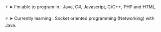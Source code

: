 
⚡ ➤ I'm able to program in : Java, C#, Javascript, C/C++, PHP and HTML.

⚡ ➤ Currently learning : Socket oriented programming (Networking) with Java.

<!-- ![image](https://user-images.githubusercontent.com/57799673/142432305-1ded9e5f-e39a-4df3-a59f-a8acceafcb40.png) --!>

<!-- ![image](https://user-images.githubusercontent.com/57799673/142431818-3a81185f-8601-4c08-bbc5-79e5eaa23a59.png) --!>

<!-- ![image](https://user-images.githubusercontent.com/57799673/142431488-dc8a761e-b56d-4630-a90f-9e029b07557c.png) --!>
